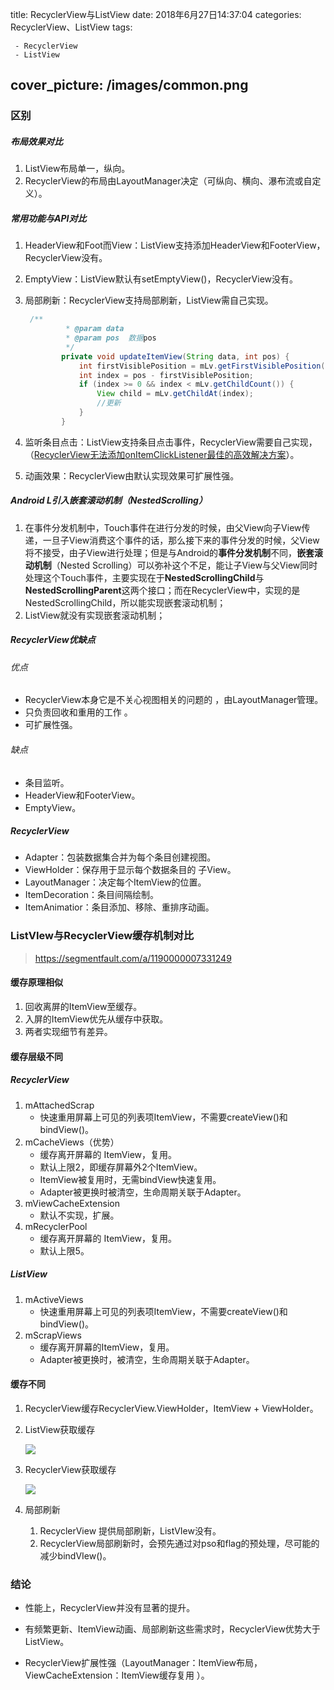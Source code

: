 title:  RecyclerView与ListView
date: 2018年6月27日14:37:04
categories: RecyclerView、ListView
tags: 

	 - RecyclerView
	 - ListView
cover_picture: /images/common.png
---

### 区别

##### 布局效果对比

1. ListView布局单一，纵向。
2. RecyclerView的布局由LayoutManager决定（可纵向、横向、瀑布流或自定义）。

##### 常用功能与API对比

1. HeaderView和Foot而View：ListView支持添加HeaderView和FooterView，RecyclerView没有。

2. EmptyView：ListView默认有setEmptyView()，RecyclerView没有。

3. 局部刷新：RecyclerView支持局部刷新，ListView需自己实现。

   ```java
    /**
            * @param data
            * @param pos  数据pos
            */
           private void updateItemView(String data, int pos) {
               int firstVisiblePosition = mLv.getFirstVisiblePosition();
               int index = pos - firstVisiblePosition;
               if (index >= 0 && index < mLv.getChildCount()) {
                   View child = mLv.getChildAt(index);
                   //更新
               }
           }
   ```

4. 监听条目点击：ListView支持条目点击事件，RecyclerView需要自己实现，（[RecyclerView无法添加onItemClickListener最佳的高效解决方案](https://blog.csdn.net/liaoinstan/article/details/51200600)）。

5. 动画效果：RecyclerView由默认实现效果可扩展性强。

##### Android L引入嵌套滚动机制（NestedScrolling）

1. 在事件分发机制中，Touch事件在进行分发的时候，由父View向子View传递，一旦子View消费这个事件的话，那么接下来的事件分发的时候，父View将不接受，由子View进行处理；但是与Android的**事件分发机制**不同，**嵌套滚动机制**（Nested Scrolling）可以弥补这个不足，能让子View与父View同时处理这个Touch事件，主要实现在于**NestedScrollingChild**与**NestedScrollingParent**这两个接口；而在RecyclerView中，实现的是NestedScrollingChild，所以能实现嵌套滚动机制；
2. ListView就没有实现嵌套滚动机制；

##### RecyclerView优缺点

###### 优点

- RecyclerView本身它是不关心视图相关的问题的 ，由LayoutManager管理。
- 只负责回收和重用的工作 。
- 可扩展性强。

###### 缺点

- 条目监听。
- HeaderView和FooterView。
- EmptyView。

##### RecyclerView

- Adapter：包装数据集合并为每个条目创建视图。
- ViewHolder：保存用于显示每个数据条目的 子View。
- LayoutManager：决定每个ItemView的位置。
- ItemDecoration：条目间隔绘制。
- ItemAnimatior：条目添加、移除、重排序动画。

### ListVIew与RecyclerView缓存机制对比

> https://segmentfault.com/a/1190000007331249

#### 缓存原理相似

1. 回收离屏的ItemView至缓存。
2. 入屏的ItemView优先从缓存中获取。
3. 两者实现细节有差异。

#### 缓存层级不同

##### RecyclerView

1. mAttachedScrap
   - 快速重用屏幕上可见的列表项ItemView，不需要createView()和bindView()。
2. mCacheViews（优势）
   - 缓存离开屏幕的 ItemView，复用。
   - 默认上限2，即缓存屏幕外2个ItemView。
   - ItemView被复用时，无需bindView快速复用。
   - Adapter被更换时被清空，生命周期关联于Adapter。
3. mViewCacheExtension
   - 默认不实现，扩展。
4. mRecyclerPool
   - 缓存离开屏幕的 ItemView，复用。
   - 默认上限5。

##### ListView

1. mActiveViews
   - 快速重用屏幕上可见的列表项ItemView，不需要createView()和bindView()。
2. mScrapViews
   - 缓存离开屏幕的ItemView，复用。
   - Adapter被更换时，被清空，生命周期关联于Adapter。

#### 缓存不同

1. RecyclerView缓存RecyclerView.ViewHolder，ItemView + ViewHolder。

2. ListView获取缓存

   ![](https://upload-images.jianshu.io/upload_images/2088926-a16a93ebbeed4bee.jpg?imageMogr2/auto-orient/strip%7CimageView2/2/w/1240)

3. RecyclerView获取缓存

   ![](https://upload-images.jianshu.io/upload_images/2088926-9137cae6bbb5658f.jpg?imageMogr2/auto-orient/strip%7CimageView2/2/w/1240)

4. 局部刷新

   1. RecyclerView 提供局部刷新，ListVIew没有。
   2. RecyclerView局部刷新时，会预先通过对pso和flag的预处理，尽可能的减少bindVIew()。

### 结论

- 性能上，RecyclerView并没有显著的提升。

- 有频繁更新、ItemView动画、局部刷新这些需求时，RecyclerView优势大于ListView。
- RecyclerView扩展性强（LayoutManager：ItemView布局，ViewCacheExtension：ItemView缓存复用 ）。